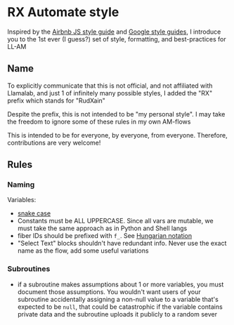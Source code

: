 # RX Automate style
Inspired by the [Airbnb JS style guide](https://github.com/airbnb/javascript) and [Google style guides](https://google.github.io/styleguide), I introduce you to the 1st ever (I guess?) set of style, formatting, and best-practices for LL-AM

## Name

To explicitly communicate that this is not official, and not affiliated with Llamalab, and just 1 of infinitely many possible styles, I added the "RX" prefix which stands for "RudXain"

Despite the prefix, this is not intended to be "my personal style". I may take the freedom to ignore some of these rules in my own AM-flows  

This is intended to be for everyone, by everyone, from everyone. Therefore, contributions are very welcome!

## Rules

### Naming

Variables:
- [snake case](https://en.wikipedia.org/wiki/Snake_case)
- Constants must be ALL UPPERCASE. Since all vars are mutable, we must take the same approach as in Python and Shell langs
- fiber IDs should be prefixed with `f_`. See [Hungarian notation](https://en.wikipedia.org/wiki/Hungarian_notation)
- "Select Text" blocks shouldn't have redundant info. Never use the exact name as the flow, add some useful variations

### Subroutines

- if a subroutine makes assumptions about 1 or more variables, you must document those assumptions. You wouldn't want users of your subroutine accidentally assigning a non-null value to a variable that's expected to be `null`, that could be catastrophic if the variable contains private data and the subroutine uploads it publicly to a random sever

